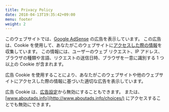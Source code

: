 ```yaml
---
title: Privacy Policy
date: 2018-04-13T19:35:42+09:00
menu: footer
weight: 2
---
```


このウェブサイトでは、[Google AdSense](https://www.google.co.jp/adsense/start/) の広告を表示しています。
この広告は、Cookie を使用して、あなたがこのウェブサイトに[アクセスした際の情報](https://policies.google.com/technologies/ads)を収集しています。
この情報には、ユーザーのウェブ リクエスト、IP アドレス、ブラウザの種類や言語、リクエストの送信日時、ブラウザを一意に識別する 1 つ以上の Cookie が含まれます。

広告 Cookie を使用することにより、あなたがこのウェブサイトや他のウェブサイトにアクセスした際の情報に基づいた適切な広告を表示しています。

広告 Cookie は、[広告設定](https://www.google.com/settings/ads)から無効にすることもできます。
または、[www.aboutads.info](http://www.aboutads.info/choices/) にアクセスすることでも無効にできます。

<!--
## 参考

* [事業者の皆さん！！その取り扱いで大丈夫？“ 個 人 情 報 ”](http://www.meti.go.jp/policy/it_policy/privacy/100401_pamphlet_meti.pdf)
* [プライバシー ポリシー – ポリシーと規約 – Googl](https://policies.google.com/privacy)
* [必須コンテンツ - AdSense ヘルプ](https://support.google.com/adsense/answer/1348695)
* [プライバシーポリシー ｜ 株式会社もしも](https://www.moshimo.co.jp/company/privacy)
-->

<!--
このブログでは、第三者配信による広告サービスを利用して、ユーザー様が閲覧する他のサイト (AdSense 広告のあるサイト、 YouTube) の利用状況に応じて興味のある広告を配信しています。
そのため、このブログや他のサイトへの[アクセスに関する情報](http://www.google.co.jp/policies/technologies/ads/)を使用することがあります。

このブログや他のサイトへのアクセスに関する情報を使用されたくない場合は[広告設定](https://support.google.com/adsense/answer/113771)から設定を変更してください。

詳しくは [Google のプライバシー ポリシー](http://www.google.com/intl/ja/privacy.html)をご覧ください。
-->
